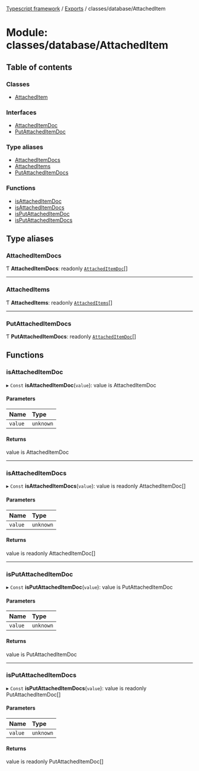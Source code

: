 [Typescript framework](../index.md) / [Exports](../modules.md) / classes/database/AttachedItem

# Module: classes/database/AttachedItem

## Table of contents

### Classes

- [AttachedItem](../classes/classes_database_AttachedItem.AttachedItem.md)

### Interfaces

- [AttachedItemDoc](../interfaces/classes_database_AttachedItem.AttachedItemDoc.md)
- [PutAttachedItemDoc](../interfaces/classes_database_AttachedItem.PutAttachedItemDoc.md)

### Type aliases

- [AttachedItemDocs](classes_database_AttachedItem.md#attacheditemdocs)
- [AttachedItems](classes_database_AttachedItem.md#attacheditems)
- [PutAttachedItemDocs](classes_database_AttachedItem.md#putattacheditemdocs)

### Functions

- [isAttachedItemDoc](classes_database_AttachedItem.md#isattacheditemdoc)
- [isAttachedItemDocs](classes_database_AttachedItem.md#isattacheditemdocs)
- [isPutAttachedItemDoc](classes_database_AttachedItem.md#isputattacheditemdoc)
- [isPutAttachedItemDocs](classes_database_AttachedItem.md#isputattacheditemdocs)

## Type aliases

### AttachedItemDocs

Ƭ **AttachedItemDocs**: readonly [`AttachedItemDoc`](../interfaces/classes_database_AttachedItem.AttachedItemDoc.md)[]

___

### AttachedItems

Ƭ **AttachedItems**: readonly [`AttachedItems`](classes_database_AttachedItem.md#attacheditems)[]

___

### PutAttachedItemDocs

Ƭ **PutAttachedItemDocs**: readonly [`AttachedItemDoc`](../interfaces/classes_database_AttachedItem.AttachedItemDoc.md)[]

## Functions

### isAttachedItemDoc

▸ `Const` **isAttachedItemDoc**(`value`): value is AttachedItemDoc

#### Parameters

| Name | Type |
| :------ | :------ |
| `value` | `unknown` |

#### Returns

value is AttachedItemDoc

___

### isAttachedItemDocs

▸ `Const` **isAttachedItemDocs**(`value`): value is readonly AttachedItemDoc[]

#### Parameters

| Name | Type |
| :------ | :------ |
| `value` | `unknown` |

#### Returns

value is readonly AttachedItemDoc[]

___

### isPutAttachedItemDoc

▸ `Const` **isPutAttachedItemDoc**(`value`): value is PutAttachedItemDoc

#### Parameters

| Name | Type |
| :------ | :------ |
| `value` | `unknown` |

#### Returns

value is PutAttachedItemDoc

___

### isPutAttachedItemDocs

▸ `Const` **isPutAttachedItemDocs**(`value`): value is readonly PutAttachedItemDoc[]

#### Parameters

| Name | Type |
| :------ | :------ |
| `value` | `unknown` |

#### Returns

value is readonly PutAttachedItemDoc[]
